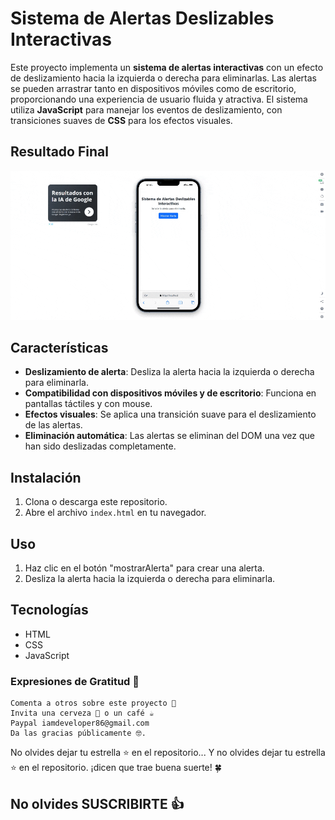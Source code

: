 # Sistema de Alertas Deslizables Interactivas

Este proyecto implementa un **sistema de alertas interactivas** con un efecto de deslizamiento hacia la izquierda o derecha para eliminarlas. Las alertas se pueden arrastrar tanto en dispositivos móviles como de escritorio, proporcionando una experiencia de usuario fluida y atractiva. El sistema utiliza **JavaScript** para manejar los eventos de deslizamiento, con transiciones suaves de **CSS** para los efectos visuales.

## Resultado Final
![demo](https://raw.githubusercontent.com/urian121/imagenes-proyectos-github/refs/heads/master/Sistema%20de%20Alertas%20Deslizables%20Interactivas.gif)

## Características

- **Deslizamiento de alerta**: Desliza la alerta hacia la izquierda o derecha para eliminarla.
- **Compatibilidad con dispositivos móviles y de escritorio**: Funciona en pantallas táctiles y con mouse.
- **Efectos visuales**: Se aplica una transición suave para el deslizamiento de las alertas.
- **Eliminación automática**: Las alertas se eliminan del DOM una vez que han sido deslizadas completamente.

## Instalación

1. Clona o descarga este repositorio.
2. Abre el archivo `index.html` en tu navegador.

## Uso

1. Haz clic en el botón "mostrarAlerta" para crear una alerta.
2. Desliza la alerta hacia la izquierda o derecha para eliminarla.

## Tecnologías

- HTML
- CSS
- JavaScript

### Expresiones de Gratitud 🎁

    Comenta a otros sobre este proyecto 📢
    Invita una cerveza 🍺 o un café ☕
    Paypal iamdeveloper86@gmail.com
    Da las gracias públicamente 🤓.



No olvides dejar tu estrella ⭐ en el repositorio...
Y no olvides dejar tu estrella ⭐ en el repositorio.
¡dicen que trae buena suerte! 🍀

## No olvides SUSCRIBIRTE 👍
